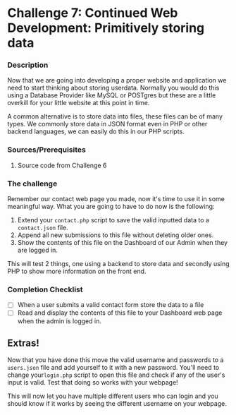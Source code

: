 # Challenge 7: Continued Web Development: Primitively storing data

### Description

Now that we are going into developing a proper website and application we need to start thinking about storing userdata.
Normally you would do this using a Database Provider like MySQL or POSTgres but these are a little overkill for your
little website at this point in time.

A common alternative is to store data into files, these files can be of many types. We commonly store data in JSON
format even in PHP or other backend languages, we can easily do this in our PHP scripts.

### Sources/Prerequisites

1. Source code from Challenge 6

### The challenge

Remember our contact web page you made, now it's time to use it in some meaningful way. What you are going to have to do
now is the following:

1. Extend your `contact.php` script to save the valid inputted data to a `contact.json` file.
2. Append all new submissions to this file without deleting older ones.
3. Show the contents of this file on the Dashboard of our Admin when they are logged in.

This will test 2 things, one using a backend to store data and secondly using PHP to show more information on the front
end.

### Completion Checklist

- [ ] When a user submits a valid contact form store the data to a file
- [ ] Read and display the contents of this file to your Dashboard web page when the admin is logged in.

## Extras!

Now that you have done this move the valid username and passwords to a `users.json` file and add yourself to it with a
new password. You'll need to change your`login.php` script to open this file and check if any of the user's input is
valid. Test that doing so works with your webpage!

This will now let you have multiple different users who can login and you should know if it works by seeing the
different username on your webpage.
